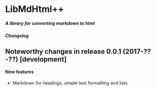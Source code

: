 # LibMdHtml++
##### A library for converting markdown to html
##### Changelog


## Noteworthy changes in release 0.0.1 (2017-??-??) [development]

#### New features

* Markdown for headings, simple text formatting and lists
